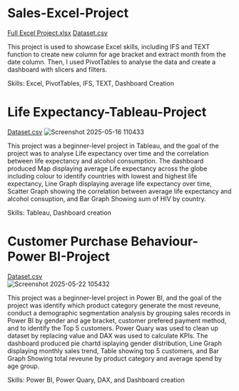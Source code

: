 # Sales-Excel-Project
[Full Excel Project.xlsx](https://github.com/user-attachments/files/20244280/Full.Excel.Project.xlsx)  [Dataset.csv](https://github.com/user-attachments/files/20244572/retail_sales_dataset.1.csv)

This project is used to showcase Excel skills, including IFS and TEXT function to create new column for age bracket and extract month from the date column. Then, I used PivotTables to analyse the data and create a dashboard with slicers and filters.

Skills: Excel, PivotTables, IFS, TEXT, Dashboard Creation





# Life Expectancy-Tableau-Project
[Dataset.csv](https://github.com/user-attachments/files/20244768/who_life_exp.csv)     ![Screenshot 2025-05-16 110433](https://github.com/user-attachments/assets/5aef6638-0ab1-4531-9520-4f0c8ccb4a3f)

This project was a beginner-level project in Tableau, and the goal of the project was to analyse Life expectancy over time and the correlation between life expectancy and alcohol consumption. The dashboard produced Map displaying average Life expectancy across the globe including colour to identify countries with lowest and highest life expectancy, Line Graph displaying average life expectancy over time, Scatter Graph showing the correlation between average life expectancy and alcohol consuption, and Bar Graph Showing sum of HIV by country. 

Skills: Tableau, Dashboard creation




# Customer Purchase Behaviour-Power BI-Project
[Dataset.csv](https://github.com/user-attachments/files/20415801/ecommerce_customer_data_custom_ratios.csv)     
![Screenshot 2025-05-22 105432](https://github.com/user-attachments/assets/0c48a1d4-b1af-43fd-a564-fcaa29ff198f)

This project was a beginner-level project in Power BI, and the goal of the project was identify which product category generate the most reveune, conduct a demographic segmentation analysis by grouping sales records in Power BI by gender and age bracket, customer prefered payment method, and to identify the Top 5 customers. Power Quary was used to clean up dataset by replacing value and DAX was used to calculate KPIs. The dashboard produced pie chartd isplaying gender distribution, Line Graph displaying monthly sales trend, Table showing top 5 customers, and Bar Graph Showing total reveune by product category and average spend by age group.

Skills: Power BI, Power Quary, DAX, and Dashboard creation
